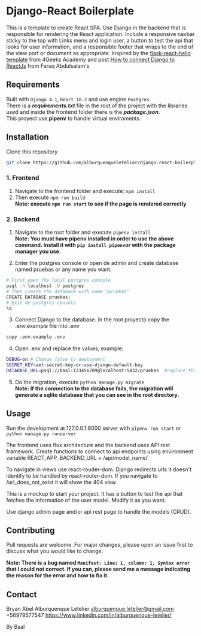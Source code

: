 # Django-React Boilerplate

This is a template to create React SPA. Use Django in the backend that is responsible for rendering the React application. Include a responsive navbar sticky to the top with Links menu and login user, a button to test the api that looks for user information, and a responsible footer that wraps to the end of the view port or document as appropriate.
Inspired by the [flask-react-hello template](https://github.com/4GeeksAcademy/react-flask-hello) from 4Geeks Academy and post [How to connect Django to ReactJs](https://dev.to/nagatodev/how-to-connect-django-to-reactjs-1a71) from Faruq Abdulsalam's

## Requirements

Built with ```Django 4.1```, ```React 18.2``` and use engine ```Postgres```.  
There is a ***requirements.txt*** file in the root of the project with the libraries used and inside the frontend folder there is the ***package.json***.  
This proyect use **pipenv** to handle virtual enviroments. 

## Installation

Clone this repository
```bash
git clone https://github.com/alburquenqueletelier/django-react-boilerplate.git
```
### 1. Frontend

1. Navigate to the frontend folder and execute: ```npm install```
2. Then execute ```npm run build```  
**Note: execute ```npm run start``` to see if the page is rendered correctly**

### 2. Backend

1. Navigate to the root folder and execute ```pipenv install```  
**Note: You must have pipenv installed in order to use the above command. Install it with ```pip install pipenv```or with the package manager you use.**

2. Enter the postgres console or open de admin and create database named pruebas or any name you want. 
```bash
# First open the local postgres console
psql -h localhost -U postgres
# Then create the database with name "pruebas"
CREATE DATABASE pruebas;
# Exit de postgres console
\q
```

3. Connect Django to the database. In the root proyecto copy the .env.example file into .env
```bash
copy .env.example .env
```

4. Open .env and replace the values, example:
```bash
DEBUG=on # Change false to deployment
SECRET_KEY=set-secret-key-or-use-django-default-key
DATABASE_URL=psql://baal:123456789@localhost:5432/pruebas  #replace the values ​​with your postgres username and password 
```

5. Do the migration, execute ```python manage.py migrate```  
**Note: If the connection to the database fails, the migration will generate a sqlite database that you can see in the root directory.**


## Usage

Run the development at 127.0.0.1:8000 server with ```pipenv run start``` or ```python manage.py runserver```

The frontend uses flux architecture and the backend uses API rest framework. Create functions to connect to api endpoints using environment variable REACT_APP_BACKEND_URL + /api/model_name/

To navigate in views use react-rouder-dom. Django redirects urls it doesn't identify to be handled by react-router-dom. If you navigate to /url_does_not_exist it will show the 404 view

This is a mockup to start your project. It has a button to test the api that fetches the information of the user model. Modify it as you want.

Use django admin page and/or api rest page to handle the models (CRUD).


## Contributing

Pull requests are welcome. For major changes, please open an issue first
to discuss what you would like to change.

**Note: There is a bug named ```Manifest: Line: 1, column: 1, Syntax error``` 
that I could not correct. If you can, please send me a message indicating the reason for the error and how to fix it.**

## Contact

Bryan Abel Alburquenque Letelier
alburquenque.letelier@gmail.com
+56979577547
https://www.linkedin.com/in/alburquenque-letelier/

By Baal